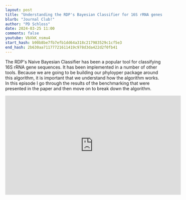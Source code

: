```yaml
---
layout: post
title: "Understanding the RDP's Bayesian Classifier for 16S rRNA genes (CC268)"
blurb: "Journal Club!"
author: "PD Schloss"
date: 2024-03-25 11:00
comments: false
youtube: VbXkK_nsmu4
start_hash: b90b8be7fb7efb1dd64a318c217983529c1cf5e3
end_hash: 2b630aa71177721611419c978d3da422d2f0fb41
---
```


The RDP's Naive Bayesian Classifier has been a popular tool for classifying 16S rRNA gene sequences. It has been implemented in a number of other tools. Because we are going to be building our phyloyper package around this algorithm, it is important that we understand how the algorithm works. In this episode I go through the results of the benchmarking that were presented in the paper and then move on to break down the algorithm.

<iframe style="margin: 0 auto;display:block;" width="560" height="315" src="https://www.youtube.com/embed/{{ page.youtube }}" frameborder="0" allow="accelerometer; autoplay; encrypted-media; gyroscope; picture-in-picture" allowfullscreen></iframe>

<!-- ## Code

You can browse the state of the repository at the [end of the episode](https://github.com/riffomonas/phylotyper/tree/{{page.end_hash}}) -->

<!-- * [beginning of the episode](https://github.com/riffomonas/drought_index/tree/{{page.start_hash}}) -->
<!-- * [end of the episode](https://github.com/riffomonas/drought_index/tree/{{page.end_hash}}) -->
